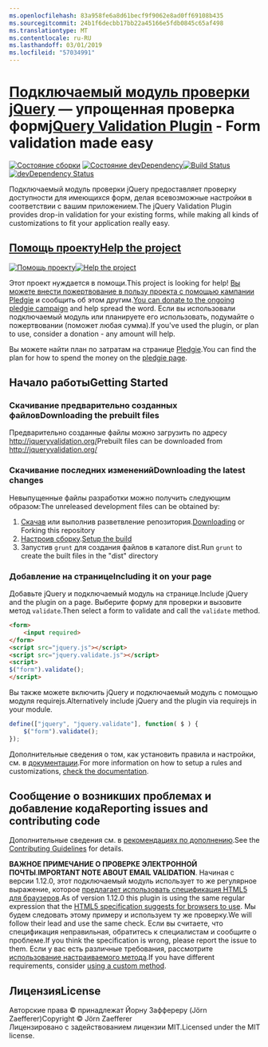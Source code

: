 ```yaml
---
ms.openlocfilehash: 83a958fe6a8d61becf9f9062e8ad0ff69108b435
ms.sourcegitcommit: 24b1f6decbb17bb22a45166e5fdb0845c65af498
ms.translationtype: MT
ms.contentlocale: ru-RU
ms.lasthandoff: 03/01/2019
ms.locfileid: "57034991"
---
```

<a name="jquery-validation-pluginhttpjqueryvalidationorg---form-validation-made-easy"></a><span data-ttu-id="9bab6-101">[Подключаемый модуль проверки jQuery](http://jqueryvalidation.org/) — упрощенная проверка форм</span><span class="sxs-lookup"><span data-stu-id="9bab6-101">[jQuery Validation Plugin](http://jqueryvalidation.org/) - Form validation made easy</span></span>
================================

<span data-ttu-id="9bab6-102">[![Состояние сборки](https://secure.travis-ci.org/jzaefferer/jquery-validation.png)](http://travis-ci.org/jzaefferer/jquery-validation)
[![Состояние devDependency](https://david-dm.org/jzaefferer/jquery-validation/dev-status.png?theme=shields.io)](https://david-dm.org/jzaefferer/jquery-validation#info=devDependencies)</span><span class="sxs-lookup"><span data-stu-id="9bab6-102">[![Build Status](https://secure.travis-ci.org/jzaefferer/jquery-validation.png)](http://travis-ci.org/jzaefferer/jquery-validation)
[![devDependency Status](https://david-dm.org/jzaefferer/jquery-validation/dev-status.png?theme=shields.io)](https://david-dm.org/jzaefferer/jquery-validation#info=devDependencies)</span></span>

<span data-ttu-id="9bab6-103">Подключаемый модуль проверки jQuery предоставляет проверку доступности для имеющихся форм, делая всевозможные настройки в соответствии с вашим приложением.</span><span class="sxs-lookup"><span data-stu-id="9bab6-103">The jQuery Validation Plugin provides drop-in validation for your existing forms, while making all kinds of customizations to fit your application really easy.</span></span>

## <a name="help-the-projecthttppledgiecomcampaigns18159"></a>[<span data-ttu-id="9bab6-104">Помощь проекту</span><span class="sxs-lookup"><span data-stu-id="9bab6-104">Help the project</span></span>](http://pledgie.com/campaigns/18159)

<span data-ttu-id="9bab6-105">[![Помощь проекту](http://www.pledgie.com/campaigns/18159.png?skin_name=chrome)](http://pledgie.com/campaigns/18159)</span><span class="sxs-lookup"><span data-stu-id="9bab6-105">[![Help the project](http://www.pledgie.com/campaigns/18159.png?skin_name=chrome)](http://pledgie.com/campaigns/18159)</span></span>

<span data-ttu-id="9bab6-106">Этот проект нуждается в помощи.</span><span class="sxs-lookup"><span data-stu-id="9bab6-106">This project is looking for help!</span></span> <span data-ttu-id="9bab6-107">[Вы можете внести пожертвование в пользу проекта с помощью кампании Pledgie](http://pledgie.com/campaigns/18159) и сообщить об этом другим.</span><span class="sxs-lookup"><span data-stu-id="9bab6-107">[You can donate to the ongoing pledgie campaign](http://pledgie.com/campaigns/18159) and help spread the word.</span></span> <span data-ttu-id="9bab6-108">Если вы использовали подключаемый модуль или планируете его использовать, подумайте о пожертвовании (поможет любая сумма).</span><span class="sxs-lookup"><span data-stu-id="9bab6-108">If you've used the plugin, or plan to use, consider a donation - any amount will help.</span></span>

<span data-ttu-id="9bab6-109">Вы можете найти план по затратам на странице [Pledgie](http://pledgie.com/campaigns/18159).</span><span class="sxs-lookup"><span data-stu-id="9bab6-109">You can find the plan for how to spend the money on the [pledgie page](http://pledgie.com/campaigns/18159).</span></span>

## <a name="getting-started"></a><span data-ttu-id="9bab6-110">Начало работы</span><span class="sxs-lookup"><span data-stu-id="9bab6-110">Getting Started</span></span>

### <a name="downloading-the-prebuilt-files"></a><span data-ttu-id="9bab6-111">Скачивание предварительно созданных файлов</span><span class="sxs-lookup"><span data-stu-id="9bab6-111">Downloading the prebuilt files</span></span>

<span data-ttu-id="9bab6-112">Предварительно созданные файлы можно загрузить по адресу http://jqueryvalidation.org/</span><span class="sxs-lookup"><span data-stu-id="9bab6-112">Prebuilt files can be downloaded from http://jqueryvalidation.org/</span></span>

### <a name="downloading-the-latest-changes"></a><span data-ttu-id="9bab6-113">Скачивание последних изменений</span><span class="sxs-lookup"><span data-stu-id="9bab6-113">Downloading the latest changes</span></span>

<span data-ttu-id="9bab6-114">Невыпущенные файлы разработки можно получить следующим образом:</span><span class="sxs-lookup"><span data-stu-id="9bab6-114">The unreleased development files can be obtained by:</span></span>

 1. <span data-ttu-id="9bab6-115">[Скачав](https://github.com/jzaefferer/jquery-validation/archive/master.zip) или выполнив разветвление репозитория.</span><span class="sxs-lookup"><span data-stu-id="9bab6-115">[Downloading](https://github.com/jzaefferer/jquery-validation/archive/master.zip) or Forking this repository</span></span>
 2. <span data-ttu-id="9bab6-116">[Настроив сборку](CONTRIBUTING.md#build-setup).</span><span class="sxs-lookup"><span data-stu-id="9bab6-116">[Setup the build](CONTRIBUTING.md#build-setup)</span></span>
 3. <span data-ttu-id="9bab6-117">Запустив `grunt` для создания файлов в каталоге dist.</span><span class="sxs-lookup"><span data-stu-id="9bab6-117">Run `grunt` to create the built files in the "dist" directory</span></span>

### <a name="including-it-on-your-page"></a><span data-ttu-id="9bab6-118">Добавление на странице</span><span class="sxs-lookup"><span data-stu-id="9bab6-118">Including it on your page</span></span>

<span data-ttu-id="9bab6-119">Добавьте jQuery и подключаемый модуль на странице.</span><span class="sxs-lookup"><span data-stu-id="9bab6-119">Include jQuery and the plugin on a page.</span></span> <span data-ttu-id="9bab6-120">Выберите форму для проверки и вызовите метод `validate`.</span><span class="sxs-lookup"><span data-stu-id="9bab6-120">Then select a form to validate and call the `validate` method.</span></span>

```html
<form>
    <input required>
</form>
<script src="jquery.js"></script>
<script src="jquery.validate.js"></script>
<script>
$("form").validate();
</script>
```

<span data-ttu-id="9bab6-121">Вы также можете включить jQuery и подключаемый модуль с помощью модуля requirejs.</span><span class="sxs-lookup"><span data-stu-id="9bab6-121">Alternatively include jQuery and the plugin via requirejs in your module.</span></span>

```js
define(["jquery", "jquery.validate"], function( $ ) {
    $("form").validate();
});
```

<span data-ttu-id="9bab6-122">Дополнительные сведения о том, как установить правила и настройки, см. в [документации](http://jqueryvalidation.org/documentation/).</span><span class="sxs-lookup"><span data-stu-id="9bab6-122">For more information on how to setup a rules and customizations, [check the documentation](http://jqueryvalidation.org/documentation/).</span></span>

## <a name="reporting-issues-and-contributing-code"></a><span data-ttu-id="9bab6-123">Сообщение о возникших проблемах и добавление кода</span><span class="sxs-lookup"><span data-stu-id="9bab6-123">Reporting issues and contributing code</span></span>

<span data-ttu-id="9bab6-124">Дополнительные сведения см. в [рекомендациях по дополнению](CONTRIBUTING.md).</span><span class="sxs-lookup"><span data-stu-id="9bab6-124">See the [Contributing Guidelines](CONTRIBUTING.md) for details.</span></span>

<span data-ttu-id="9bab6-125">**ВАЖНОЕ ПРИМЕЧАНИЕ О ПРОВЕРКЕ ЭЛЕКТРОННОЙ ПОЧТЫ**.</span><span class="sxs-lookup"><span data-stu-id="9bab6-125">**IMPORTANT NOTE ABOUT EMAIL VALIDATION**.</span></span> <span data-ttu-id="9bab6-126">Начиная с версии 1.12.0, этот подключаемый модуль использует то же регулярное выражение, которое [предлагает использовать спецификация HTML5 для браузеров](https://html.spec.whatwg.org/multipage/forms.html#valid-e-mail-address).</span><span class="sxs-lookup"><span data-stu-id="9bab6-126">As of version 1.12.0 this plugin is using the same regular expression that the [HTML5 specification suggests for browsers to use](https://html.spec.whatwg.org/multipage/forms.html#valid-e-mail-address).</span></span> <span data-ttu-id="9bab6-127">Мы будем следовать этому примеру и используем ту же проверку.</span><span class="sxs-lookup"><span data-stu-id="9bab6-127">We will follow their lead and use the same check.</span></span> <span data-ttu-id="9bab6-128">Если вы считаете, что спецификация неправильная, обратитесь к специалистам и сообщите о проблеме.</span><span class="sxs-lookup"><span data-stu-id="9bab6-128">If you think the specification is wrong, please report the issue to them.</span></span> <span data-ttu-id="9bab6-129">Если у вас есть различные требования, рассмотрите [использование настраиваемого метода](http://jqueryvalidation.org/jQuery.validator.addMethod/).</span><span class="sxs-lookup"><span data-stu-id="9bab6-129">If you have different requirements, consider [using a custom method](http://jqueryvalidation.org/jQuery.validator.addMethod/).</span></span>

## <a name="license"></a><span data-ttu-id="9bab6-130">Лицензия</span><span class="sxs-lookup"><span data-stu-id="9bab6-130">License</span></span>
<span data-ttu-id="9bab6-131">Авторские права &copy; принадлежат Йорну Заффереру (Jörn Zaefferer)</span><span class="sxs-lookup"><span data-stu-id="9bab6-131">Copyright &copy; Jörn Zaefferer</span></span><br>
<span data-ttu-id="9bab6-132">Лицензировано с задействованием лицензии MIT.</span><span class="sxs-lookup"><span data-stu-id="9bab6-132">Licensed under the MIT license.</span></span>
